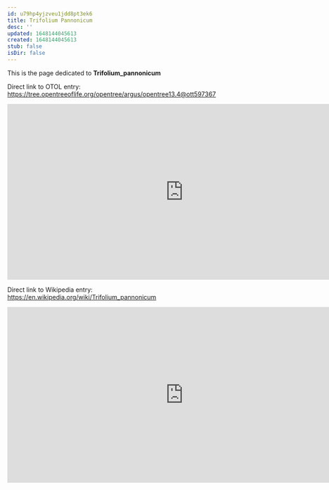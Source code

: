 ```yaml
---
id: u79hp4yjzveu1jdd8pt3ek6
title: Trifolium Pannonicum
desc: ''
updated: 1648144045613
created: 1648144045613
stub: false
isDir: false
---
```

This is the page dedicated to **Trifolium_pannonicum**


Direct link to OTOL entry: https://tree.opentreeoflife.org/opentree/argus/opentree13.4@ott597367



<html>
    <body>
    <iframe src="https://tree.opentreeoflife.org/opentree/argus/opentree13.4@ott597367"
    width="800" height="400" frameborder="0" allowfullscreen> </iframe>
    </body>
</html>
    


Direct link to Wikipedia entry: https://en.wikipedia.org/wiki/Trifolium_pannonicum



<html>
    <body>
    <iframe src="https://en.wikipedia.org/wiki/Trifolium_pannonicum"
    width="800" height="400" frameborder="0" allowfullscreen> </iframe>
    </body>
</html>
    
